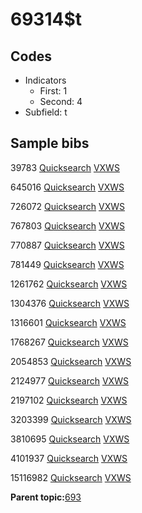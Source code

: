 # 69314$t

## Codes

-   Indicators
    -   First: 1
    -   Second: 4
-   Subfield: t

## Sample bibs

39783 [Quicksearch](https://search.library.yale.edu/catalog/39783) [VXWS](http://prodorbis.library.yale.edu:7014/vxws/GetHoldingsService?bibId=39783)

645016 [Quicksearch](https://search.library.yale.edu/catalog/645016) [VXWS](http://prodorbis.library.yale.edu:7014/vxws/GetHoldingsService?bibId=645016)

726072 [Quicksearch](https://search.library.yale.edu/catalog/726072) [VXWS](http://prodorbis.library.yale.edu:7014/vxws/GetHoldingsService?bibId=726072)

767803 [Quicksearch](https://search.library.yale.edu/catalog/767803) [VXWS](http://prodorbis.library.yale.edu:7014/vxws/GetHoldingsService?bibId=767803)

770887 [Quicksearch](https://search.library.yale.edu/catalog/770887) [VXWS](http://prodorbis.library.yale.edu:7014/vxws/GetHoldingsService?bibId=770887)

781449 [Quicksearch](https://search.library.yale.edu/catalog/781449) [VXWS](http://prodorbis.library.yale.edu:7014/vxws/GetHoldingsService?bibId=781449)

1261762 [Quicksearch](https://search.library.yale.edu/catalog/1261762) [VXWS](http://prodorbis.library.yale.edu:7014/vxws/GetHoldingsService?bibId=1261762)

1304376 [Quicksearch](https://search.library.yale.edu/catalog/1304376) [VXWS](http://prodorbis.library.yale.edu:7014/vxws/GetHoldingsService?bibId=1304376)

1316601 [Quicksearch](https://search.library.yale.edu/catalog/1316601) [VXWS](http://prodorbis.library.yale.edu:7014/vxws/GetHoldingsService?bibId=1316601)

1768267 [Quicksearch](https://search.library.yale.edu/catalog/1768267) [VXWS](http://prodorbis.library.yale.edu:7014/vxws/GetHoldingsService?bibId=1768267)

2054853 [Quicksearch](https://search.library.yale.edu/catalog/2054853) [VXWS](http://prodorbis.library.yale.edu:7014/vxws/GetHoldingsService?bibId=2054853)

2124977 [Quicksearch](https://search.library.yale.edu/catalog/2124977) [VXWS](http://prodorbis.library.yale.edu:7014/vxws/GetHoldingsService?bibId=2124977)

2197102 [Quicksearch](https://search.library.yale.edu/catalog/2197102) [VXWS](http://prodorbis.library.yale.edu:7014/vxws/GetHoldingsService?bibId=2197102)

3203399 [Quicksearch](https://search.library.yale.edu/catalog/3203399) [VXWS](http://prodorbis.library.yale.edu:7014/vxws/GetHoldingsService?bibId=3203399)

3810695 [Quicksearch](https://search.library.yale.edu/catalog/3810695) [VXWS](http://prodorbis.library.yale.edu:7014/vxws/GetHoldingsService?bibId=3810695)

4101937 [Quicksearch](https://search.library.yale.edu/catalog/4101937) [VXWS](http://prodorbis.library.yale.edu:7014/vxws/GetHoldingsService?bibId=4101937)

15116982 [Quicksearch](https://search.library.yale.edu/catalog/15116982) [VXWS](http://prodorbis.library.yale.edu:7014/vxws/GetHoldingsService?bibId=15116982)

**Parent topic:**[693](../../tags/693/693.md)

